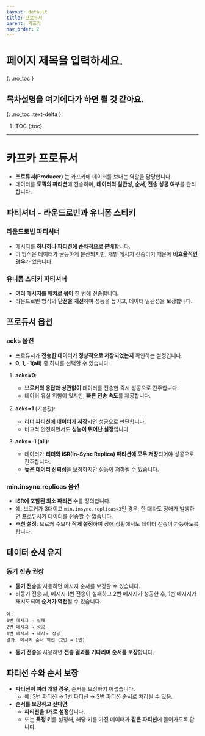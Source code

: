 ```yaml
---
layout: default
title: 프로듀서
parent: 카프카
nav_order: 2
---
```


# 페이지 제목을 입력하세요. <!-- {: .no_toc } 목차를 만들지 않습니다. 즉 제목을 목차로 만들지 않는다. -->
{: .no_toc }

## 목차설명을 여기에다가 하면 될 것 같아요.
{: .no_toc .text-delta }

1. TOC <!-- 1. TOC와 {:toc}는 함께 사용해야 제대로 작동합니다. {:toc} 마커는 실제로 목차를 삽입하는 위치를 지정하는 것이며, 1. TOC는 목록 항목을 만들고 목차가 삽입될 자리를 확보합니다. Heading을 통해서 목차가 자동으로 생성됩니다. -->
   {:toc}

---

# **카프카 프로듀서**
- **프로듀서(Producer)** 는 카프카에 데이터를 보내는 역할을 담당합니다.
- 데이터를 **토픽의 파티션**에 전송하며, **데이터의 일관성, 순서, 전송 성공 여부**를 관리합니다.

## **파티셔너 - 라운드로빈과 유니폼 스티키**

### **라운드로빈 파티셔너**
- 메시지를 **하나하나 파티션에 순차적으로 분배**합니다.
- 이 방식은 데이터가 균등하게 분산되지만, 개별 메시지 전송이기 때문에 **비효율적인 경우**가 있습니다.

### **유니폼 스티키 파티셔너**
- **여러 메시지를 배치로 묶어** 한 번에 전송합니다.
- 라운드로빈 방식의 **단점을 개선**하여 성능을 높이고, 데이터 일관성을 보장합니다.

## **프로듀서 옵션**

### **acks 옵션**
- 프로듀서가 **전송한 데이터가 정상적으로 저장되었는지** 확인하는 설정입니다.
- **0, 1, -1(all)** 중 하나를 선택할 수 있습니다.

1. **acks=0**:
   - **브로커의 응답과 상관없이** 데이터를 전송한 즉시 성공으로 간주합니다.
   - 데이터 유실 위험이 있지만, **빠른 전송 속도**를 제공합니다.

2. **acks=1** (기본값):
   - **리더 파티션에 데이터가 저장**되면 성공으로 판단합니다.
   - 비교적 안전하면서도 **성능이 뛰어난 설정**입니다.

3. **acks=-1 (all)**:
   - 데이터가 **리더와 ISR(In-Sync Replica) 파티션에 모두 저장**되어야 성공으로 간주합니다.
   - **높은 데이터 신뢰성**을 보장하지만 성능이 저하될 수 있습니다.

### **min.insync.replicas 옵션**
- **ISR에 포함된 최소 파티션 수**를 정의합니다.
- 예: 브로커가 3대이고 `min.insync.replicas=3`인 경우, 한 대라도 장애가 발생하면 프로듀서가 데이터를 전송할 수 없습니다.
- **추천 설정**: 브로커 수보다 **작게 설정**하여 장애 상황에서도 데이터 전송이 가능하도록 합니다.

## **데이터 순서 유지**

### **동기 전송 권장**
- **동기 전송**을 사용하면 메시지 순서를 보장할 수 있습니다.
- 비동기 전송 시, 메시지 1번 전송이 실패하고 2번 메시지가 성공한 후, 1번 메시지가 재시도되어 **순서가 역전**될 수 있습니다.

```text
예:  
1번 메시지 → 실패  
2번 메시지 → 성공  
1번 메시지 → 재시도 성공  
결과: 메시지 순서 역전 (2번 → 1번)
```
- **동기 전송**을 사용하면 **전송 결과를 기다리며 순서를 보장**합니다.

## **파티션 수와 순서 보장**

- **파티션이 여러 개일 경우**, 순서를 보장하기 어렵습니다.
   - 예: 3번 파티션 → 1번 파티션 → 2번 파티션 순서로 처리될 수 있음.
- **순서를 보장하고 싶다면**:
   - **파티션을 1개로 설정**합니다.
   - 또는 **특정 키**를 설정해, 해당 키를 가진 데이터가 **같은 파티션**에 들어가도록 합니다. 